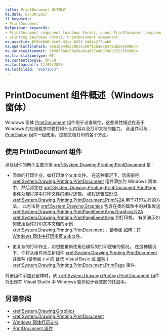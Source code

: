 ```yaml
---
title: PrintDocument 组件概述
ms.date: 03/30/2017
f1_keywords:
- PrintDocument
helpviewer_keywords:
- PrintDocument component [Windows Forms], about PrintDocument component
- printing [Windows Forms], PrintDocument component
ms.assetid: b59b4b60-dce5-42ca-8421-3a54a2f7bab0
ms.openlocfilehash: 96b18a44853d836cb0f16ba0e8372a825e998b74
ms.sourcegitcommit: 9f6df084c53a3da0ea657ed0d708a72213683084
ms.translationtype: MT
ms.contentlocale: zh-CN
ms.lasthandoff: 12/09/2020
ms.locfileid: "96971063"
---
```

# <a name="printdocument-component-overview-windows-forms"></a>PrintDocument 组件概述（Windows 窗体）

Windows 窗体 [PrintDocument](printdocument-component-windows-forms.md) 组件用于设置属性，这些属性描述在基于 Windows 的应用程序中要打印什么内容以及打印文档的能力。 此组件可与 [PrintDialog](printdialog-component-windows-forms.md) 组件一起使用，控制文档打印的各个方面。

## <a name="working-with-the-printdocument-component"></a>使用 PrintDocument 组件

涉及组件的两个主要方案 <xref:System.Drawing.Printing.PrintDocument> 是：

- 简单的打印作业，如打印单个文本文件。 在这种情况下，您需要将 <xref:System.Drawing.Printing.PrintDocument> 组件添加到 Windows 窗体中，然后添加在 <xref:System.Drawing.Printing.PrintDocument.PrintPage> 事件处理程序中打印文件的编程逻辑。 编程逻辑应形成 <xref:System.Drawing.Printing.PrintDocument.Print%2A> 用于打印文档的方法。 此方法将 <xref:System.Drawing.Graphics> 包含在类的属性中的对象发送 <xref:System.Drawing.Printing.PrintPageEventArgs.Graphics%2A> <xref:System.Drawing.Printing.PrintPageEventArgs> 到打印机。 有关演示如何使用组件打印文本文档的示例 <xref:System.Drawing.Printing.PrintDocument> ，请参阅 [如何：在 Windows 窗体中打印多页文本文件](../advanced/how-to-print-a-multi-page-text-file-in-windows-forms.md)。

- 更复杂的打印作业，如想要重新使用已编写的打印逻辑的情况。 在这种情况下，你将从组件派生新组件 <xref:System.Drawing.Printing.PrintDocument> 并重写 (请参阅 c # 的 [替代](/dotnet/visual-basic/language-reference/modifiers/overrides) Visual Basic 或 [重写](/dotnet/csharp/language-reference/keywords/override) ) <xref:System.Drawing.Printing.PrintDocument.PrintPage> 事件。

将该组件添加到窗体时，该 <xref:System.Drawing.Printing.PrintDocument> 组件将出现在 Visual Studio 中 Windows 窗体设计器底部的托盘中。

## <a name="see-also"></a>另请参阅

- <xref:System.Drawing.Graphics>
- <xref:System.Drawing.Printing.PrintDocument>
- [Windows 窗体打印支持](../advanced/windows-forms-print-support.md)
- [PrintDocument 组件](printdocument-component-windows-forms.md)
